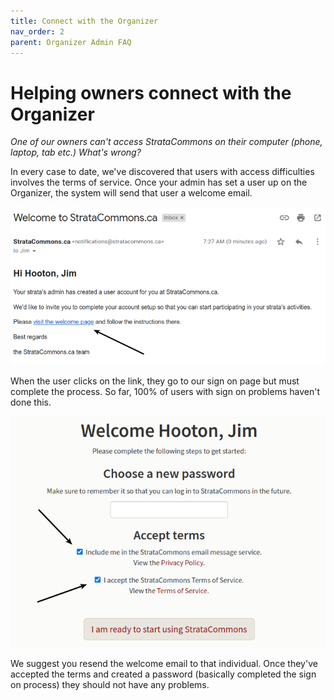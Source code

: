 ```yaml
---
title: Connect with the Organizer
nav_order: 2
parent: Organizer Admin FAQ
---
```


# Helping owners connect with the Organizer

*One of our owners can't access StrataCommons on their computer (phone, laptop, tab etc.)  What's wrong?*

In every case to date, we've discovered that users with access difficulties involves the terms of service.   Once your admin has set a user up on the Organizer, the system will send that user a welcome email.  

![welcome page](access/visitwelcomepage.png)



When the user clicks on the link, they go to our sign on page but must complete the process.  So far, 100% of users with sign on problems haven't done this.

![accept terms](access/acceptterms.png)



 We suggest you resend the welcome email to that individual.  Once they've accepted the terms and created a password (basically completed the sign on process) they should not have any problems.
